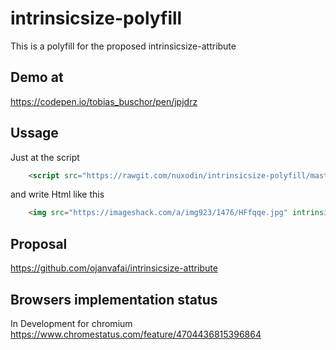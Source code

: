 # intrinsicsize-polyfill
This is a polyfill for the proposed intrinsicsize-attribute

## Demo at
https://codepen.io/tobias_buschor/pen/jpjdrz

## Ussage
Just at the script

```html
    <script src="https://rawgit.com/nuxodin/intrinsicsize-polyfill/master/min.js?y1" target=_blank></script>  
```

and write Html like this  
```html
    <img src="https://imageshack.com/a/img923/1476/HFfqqe.jpg" intrinsicsize="1920x1281" style="width:100%">  
```

## Proposal
https://github.com/ojanvafai/intrinsicsize-attribute  

## Browsers implementation status
In Development for chromium
https://www.chromestatus.com/feature/4704436815396864
